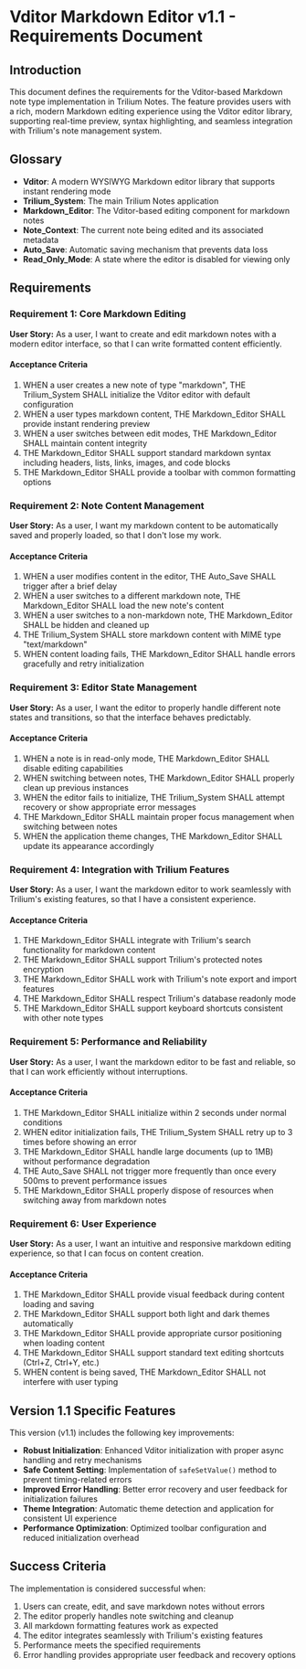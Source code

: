 # Vditor Markdown Editor v1.1 - Requirements Document

## Introduction

This document defines the requirements for the Vditor-based Markdown note type implementation in Trilium Notes. The feature provides users with a rich, modern Markdown editing experience using the Vditor editor library, supporting real-time preview, syntax highlighting, and seamless integration with Trilium's note management system.

## Glossary

- **Vditor**: A modern WYSIWYG Markdown editor library that supports instant rendering mode
- **Trilium_System**: The main Trilium Notes application
- **Markdown_Editor**: The Vditor-based editing component for markdown notes
- **Note_Context**: The current note being edited and its associated metadata
- **Auto_Save**: Automatic saving mechanism that prevents data loss
- **Read_Only_Mode**: A state where the editor is disabled for viewing only

## Requirements

### Requirement 1: Core Markdown Editing

**User Story:** As a user, I want to create and edit markdown notes with a modern editor interface, so that I can write formatted content efficiently.

#### Acceptance Criteria

1. WHEN a user creates a new note of type "markdown", THE Trilium_System SHALL initialize the Vditor editor with default configuration
2. WHEN a user types markdown content, THE Markdown_Editor SHALL provide instant rendering preview
3. WHEN a user switches between edit modes, THE Markdown_Editor SHALL maintain content integrity
4. THE Markdown_Editor SHALL support standard markdown syntax including headers, lists, links, images, and code blocks
5. THE Markdown_Editor SHALL provide a toolbar with common formatting options

### Requirement 2: Note Content Management

**User Story:** As a user, I want my markdown content to be automatically saved and properly loaded, so that I don't lose my work.

#### Acceptance Criteria

1. WHEN a user modifies content in the editor, THE Auto_Save SHALL trigger after a brief delay
2. WHEN a user switches to a different markdown note, THE Markdown_Editor SHALL load the new note's content
3. WHEN a user switches to a non-markdown note, THE Markdown_Editor SHALL be hidden and cleaned up
4. THE Trilium_System SHALL store markdown content with MIME type "text/markdown"
5. WHEN content loading fails, THE Markdown_Editor SHALL handle errors gracefully and retry initialization

### Requirement 3: Editor State Management

**User Story:** As a user, I want the editor to properly handle different note states and transitions, so that the interface behaves predictably.

#### Acceptance Criteria

1. WHEN a note is in read-only mode, THE Markdown_Editor SHALL disable editing capabilities
2. WHEN switching between notes, THE Markdown_Editor SHALL properly clean up previous instances
3. WHEN the editor fails to initialize, THE Trilium_System SHALL attempt recovery or show appropriate error messages
4. THE Markdown_Editor SHALL maintain proper focus management when switching between notes
5. WHEN the application theme changes, THE Markdown_Editor SHALL update its appearance accordingly

### Requirement 4: Integration with Trilium Features

**User Story:** As a user, I want the markdown editor to work seamlessly with Trilium's existing features, so that I have a consistent experience.

#### Acceptance Criteria

1. THE Markdown_Editor SHALL integrate with Trilium's search functionality for markdown content
2. THE Markdown_Editor SHALL support Trilium's protected notes encryption
3. THE Markdown_Editor SHALL work with Trilium's note export and import features
4. THE Markdown_Editor SHALL respect Trilium's database readonly mode
5. THE Markdown_Editor SHALL support keyboard shortcuts consistent with other note types

### Requirement 5: Performance and Reliability

**User Story:** As a user, I want the markdown editor to be fast and reliable, so that I can work efficiently without interruptions.

#### Acceptance Criteria

1. THE Markdown_Editor SHALL initialize within 2 seconds under normal conditions
2. WHEN editor initialization fails, THE Trilium_System SHALL retry up to 3 times before showing an error
3. THE Markdown_Editor SHALL handle large documents (up to 1MB) without performance degradation
4. THE Auto_Save SHALL not trigger more frequently than once every 500ms to prevent performance issues
5. THE Markdown_Editor SHALL properly dispose of resources when switching away from markdown notes

### Requirement 6: User Experience

**User Story:** As a user, I want an intuitive and responsive markdown editing experience, so that I can focus on content creation.

#### Acceptance Criteria

1. THE Markdown_Editor SHALL provide visual feedback during content loading and saving
2. THE Markdown_Editor SHALL support both light and dark themes automatically
3. THE Markdown_Editor SHALL provide appropriate cursor positioning when loading content
4. THE Markdown_Editor SHALL support standard text editing shortcuts (Ctrl+Z, Ctrl+Y, etc.)
5. WHEN content is being saved, THE Markdown_Editor SHALL not interfere with user typing

## Version 1.1 Specific Features

This version (v1.1) includes the following key improvements:

- **Robust Initialization**: Enhanced Vditor initialization with proper async handling and retry mechanisms
- **Safe Content Setting**: Implementation of `safeSetValue()` method to prevent timing-related errors
- **Improved Error Handling**: Better error recovery and user feedback for initialization failures
- **Theme Integration**: Automatic theme detection and application for consistent UI experience
- **Performance Optimization**: Optimized toolbar configuration and reduced initialization overhead

## Success Criteria

The implementation is considered successful when:

1. Users can create, edit, and save markdown notes without errors
2. The editor properly handles note switching and cleanup
3. All markdown formatting features work as expected
4. The editor integrates seamlessly with Trilium's existing features
5. Performance meets the specified requirements
6. Error handling provides appropriate user feedback and recovery options